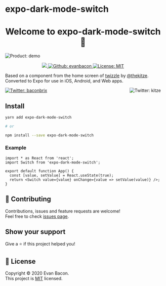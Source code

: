# expo-dark-mode-switch

<h1 align="center">Welcome to expo-dark-mode-switch 👋</h1>

<img alt="Product: demo" src="https://media.giphy.com/media/QZK2FgLG2odtMOSwkm/giphy.gif" />

<p align="center">
  <a aria-label="made with expo" href="https://github.com/expo" target="_blank">
    <img src="https://img.shields.io/badge/MADE%20WITH%20EXPO-000.svg?style=for-the-badge&logo=expo&labelColor=4630eb&logoWidth=20">
  </a>
  <a href="https://github.com/evanbacon" aria-label="Follow EvanBacon on Github" target="_blank">
    <img alt="Github: evanbacon" src="https://img.shields.io/github/followers/evanbacon.svg?label=Follow&style=for-the-badge&logo=github&logoColor=FFFFFF&labelColor=24292e&logoWidth=20&color=lightgray" target="_blank" />
  </a>
  <a href="/LICENSE" target="_blank">
    <img alt="License: MIT" src="https://img.shields.io/badge/License-MIT-green.svg?style=for-the-badge" target="_blank" />
  </a>
</p>

Based on a component from the home screen of [twizzle](https://twizzle.app/) by [@thekitze](https://twitter.com/thekitze). Converted to Expo for use in iOS, Android, and Web apps.

<p>
  <a href="https://twitter.com/baconbrix" target="_blank">
    <img alt="Twitter: baconbrix" src="https://img.shields.io/twitter/follow/baconbrix.svg?style=for-the-badge&logo=TWITTER&logoColor=FFFFFF&labelColor=00aced&logoWidth=20&color=lightgray" target="_blank" />
  </a>
  <a href="https://twitter.com/thekitze" target="_blank">
    <img align="right" alt="Twitter: kitze" src="https://img.shields.io/twitter/follow/thekitze.svg?style=for-the-badge&logo=TWITTER&logoColor=FFFFFF&labelColor=00aced&logoWidth=20&color=lightgray" target="_blank" />
  </a>  
</p>

## Install

```sh
yarn add expo-dark-mode-switch

# or

npm install --save expo-dark-mode-switch
```

### Example

```tsx
import * as React from 'react';
import Switch from 'expo-dark-mode-switch';

export default function App() {
  const [value, setValue] = React.useState(true);
  return <Switch value={value} onChange={value => setValue(value)} />;
}
```

## 🤝 Contributing

Contributions, issues and feature requests are welcome!<br />Feel free to check [issues page](https://github.com/evanbacon/expo-dark-mode-switch/issues).

## Show your support

Give a ⭐️ if this project helped you!

## 📝 License

Copyright © 2020 Evan Bacon.<br />
This project is [MIT](/LICENSE) licensed.
